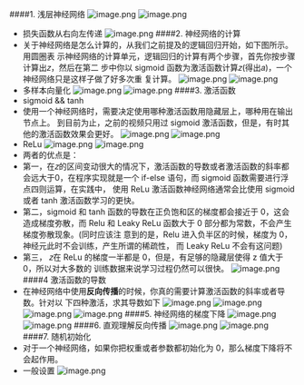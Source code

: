 ####1. 浅层神经网络
![image.png](https://upload-images.jianshu.io/upload_images/6634703-6e7e5ba7e27402e4.png?imageMogr2/auto-orient/strip%7CimageView2/2/w/1240)
![image.png](https://upload-images.jianshu.io/upload_images/6634703-e3fd0ebf6c7d8047.png?imageMogr2/auto-orient/strip%7CimageView2/2/w/1240)
- 损失函数从右向左传递
![image.png](https://upload-images.jianshu.io/upload_images/6634703-440e684c09994c9f.png?imageMogr2/auto-orient/strip%7CimageView2/2/w/1240)
####2. 神经网络的计算
- 关于神经网络是怎么计算的，从我们之前提及的逻辑回归开始，如下图所示。用圆圈表 示神经网络的计算单元，逻辑回归的计算有两个步骤，首先你按步骤计算出𝑧，然后在第二 步中你以 sigmoid 函数为激活函数计算𝑧(得出𝑎)，一个神经网络只是这样子做了好多次重 复计算。
![image.png](https://upload-images.jianshu.io/upload_images/6634703-72f31cee7f058343.png?imageMogr2/auto-orient/strip%7CimageView2/2/w/1240)
![image.png](https://upload-images.jianshu.io/upload_images/6634703-a7c6b7c5b7e50ab5.png?imageMogr2/auto-orient/strip%7CimageView2/2/w/1240)
- 多样本向量化
![image.png](https://upload-images.jianshu.io/upload_images/6634703-f6327ea96e0e5e40.png?imageMogr2/auto-orient/strip%7CimageView2/2/w/1240)
![image.png](https://upload-images.jianshu.io/upload_images/6634703-71bbe6ec463d8715.png?imageMogr2/auto-orient/strip%7CimageView2/2/w/1240)
####3. 激活函数
- sigmoid && tanh
- 使用一个神经网络时，需要决定使用哪种激活函数用隐藏层上，哪种用在输出节点上。 到目前为止，之前的视频只用过 sigmoid 激活函数，但是，有时其他的激活函数效果会更好。
![image.png](https://upload-images.jianshu.io/upload_images/6634703-06b7d97e677beb66.png?imageMogr2/auto-orient/strip%7CimageView2/2/w/1240)
![image.png](https://upload-images.jianshu.io/upload_images/6634703-4d032a6b3e3116ae.png?imageMogr2/auto-orient/strip%7CimageView2/2/w/1240)
- ReLu
![image.png](https://upload-images.jianshu.io/upload_images/6634703-bf72a46507a4cc33.png?imageMogr2/auto-orient/strip%7CimageView2/2/w/1240)
![image.png](https://upload-images.jianshu.io/upload_images/6634703-335320f6ea4930e8.png?imageMogr2/auto-orient/strip%7CimageView2/2/w/1240)
- 两者的优点是：
- 第一，在𝑧的区间变动很大的情况下，激活函数的导数或者激活函数的斜率都会远大于0，在程序实现就是一个 if-else 语句，而 sigmoid 函数需要进行浮点四则运算，在实践中， 使用 ReLu 激活函数神经网络通常会比使用 sigmoid 或者 tanh 激活函数学习的更快。
- 第二，sigmoid 和 tanh 函数的导数在正负饱和区的梯度都会接近于 0，这会造成梯度弥散，而 Relu 和 Leaky ReLu 函数大于 0 部分都为常数，不会产生梯度弥散现象。(同时应该注 意到的是，Relu 进入负半区的时候，梯度为 0，神经元此时不会训练，产生所谓的稀疏性， 而 Leaky ReLu 不会有这问题)
- 第三， 𝑧在 ReLu 的梯度一半都是 0，但是，有足够的隐藏层使得 z 值大于 0，所以对大多数的 训练数据来说学习过程仍然可以很快。
![image.png](https://upload-images.jianshu.io/upload_images/6634703-a57d6f62f094e23d.png?imageMogr2/auto-orient/strip%7CimageView2/2/w/1240)
####4 激活函数的导数
- 在神经网络中使用**反向传播**的时候，你真的需要计算激活函数的斜率或者导数。针对以 下四种激活，求其导数如下
![image.png](https://upload-images.jianshu.io/upload_images/6634703-9d855f83dc14c3e9.png?imageMogr2/auto-orient/strip%7CimageView2/2/w/1240)
![image.png](https://upload-images.jianshu.io/upload_images/6634703-2fc31ce3628a006b.png?imageMogr2/auto-orient/strip%7CimageView2/2/w/1240)
![image.png](https://upload-images.jianshu.io/upload_images/6634703-dccbc3da5e3401a2.png?imageMogr2/auto-orient/strip%7CimageView2/2/w/1240)
![image.png](https://upload-images.jianshu.io/upload_images/6634703-6f825c54d26df887.png?imageMogr2/auto-orient/strip%7CimageView2/2/w/1240)
####5. 神经网络的梯度下降
![image.png](https://upload-images.jianshu.io/upload_images/6634703-ebe87efa3e084370.png?imageMogr2/auto-orient/strip%7CimageView2/2/w/1240)
![image.png](https://upload-images.jianshu.io/upload_images/6634703-d4939a93c8dd5cfd.png?imageMogr2/auto-orient/strip%7CimageView2/2/w/1240)
####6. 直观理解反向传播
![image.png](https://upload-images.jianshu.io/upload_images/6634703-108d8ceb3ba8c659.png?imageMogr2/auto-orient/strip%7CimageView2/2/w/1240)
![image.png](https://upload-images.jianshu.io/upload_images/6634703-4263e4fc46999b5b.png?imageMogr2/auto-orient/strip%7CimageView2/2/w/1240)
####7. 随机初始化
- 对于一个神经网络，如果你把权重或者参数都初始化为 0，那么梯度下降将不会起作用。
- 一般设置
![image.png](https://upload-images.jianshu.io/upload_images/6634703-4b5141aa0943656a.png?imageMogr2/auto-orient/strip%7CimageView2/2/w/1240)
